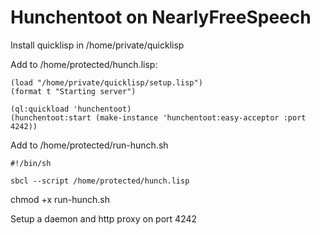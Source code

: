 # Hunchentoot on NearlyFreeSpeech

Install quicklisp in /home/private/quicklisp

Add to /home/protected/hunch.lisp:

```
(load "/home/private/quicklisp/setup.lisp")
(format t "Starting server")

(ql:quickload 'hunchentoot)
(hunchentoot:start (make-instance 'hunchentoot:easy-acceptor :port 4242))
```

Add to /home/protected/run-hunch.sh

```
#!/bin/sh

sbcl --script /home/protected/hunch.lisp
```

chmod +x run-hunch.sh

Setup a daemon and http proxy on port 4242